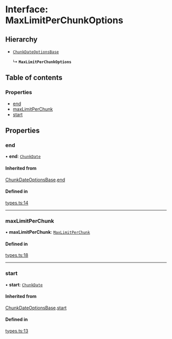 # Interface: MaxLimitPerChunkOptions

## Hierarchy

- [`ChunkDateOptionsBase`](ChunkDateOptionsBase.md)

  ↳ **`MaxLimitPerChunkOptions`**

## Table of contents

### Properties

- [end](MaxLimitPerChunkOptions.md#end)
- [maxLimitPerChunk](MaxLimitPerChunkOptions.md#maxlimitperchunk)
- [start](MaxLimitPerChunkOptions.md#start)

## Properties

### end

• **end**: [`ChunkDate`](../modules.md#chunkdate)

#### Inherited from

[ChunkDateOptionsBase](ChunkDateOptionsBase.md).[end](ChunkDateOptionsBase.md#end)

#### Defined in

[types.ts:14](https://github.com/michalhonc/date-chunk/blob/a33b2a5/src/types.ts#L14)

___

### maxLimitPerChunk

• **maxLimitPerChunk**: [`MaxLimitPerChunk`](../modules.md#maxlimitperchunk)

#### Defined in

[types.ts:18](https://github.com/michalhonc/date-chunk/blob/a33b2a5/src/types.ts#L18)

___

### start

• **start**: [`ChunkDate`](../modules.md#chunkdate)

#### Inherited from

[ChunkDateOptionsBase](ChunkDateOptionsBase.md).[start](ChunkDateOptionsBase.md#start)

#### Defined in

[types.ts:13](https://github.com/michalhonc/date-chunk/blob/a33b2a5/src/types.ts#L13)
